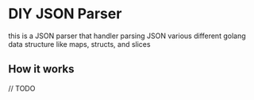 # DIY JSON Parser
this is a JSON parser that handler parsing JSON various different golang data structure like maps, structs, and slices

## How it works
// TODO
